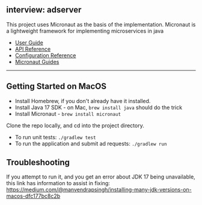 ## interview: adserver 

This project uses Micronaut as the basis of the implementation.  Micronaut is a lightweight 
framework for implementing microservices in java

- [User Guide](https://docs.micronaut.io/3.9.1/guide/index.html)
- [API Reference](https://docs.micronaut.io/3.9.1/api/index.html)
- [Configuration Reference](https://docs.micronaut.io/3.9.1/guide/configurationreference.html)
- [Micronaut Guides](https://guides.micronaut.io/index.html)
---
## Getting Started on MacOS
- Install Homebrew, if you don't already have it installed.
- Install Java 17 SDK - on Mac, `brew install java` should do the trick
- Install Micronaut - `brew install micronaut`

Clone the repo locally, and cd into the project directory.  
- To run unit tests: `./gradlew test`
- To run the application and submit ad requests: `./gradlew run`

## Troubleshooting
If you attempt to run it, and you get an error about JDK 17 being unavailable, 
this link has information to assist in fixing: https://medium.com/@manvendrapsingh/installing-many-jdk-versions-on-macos-dfc177bc8c2b  